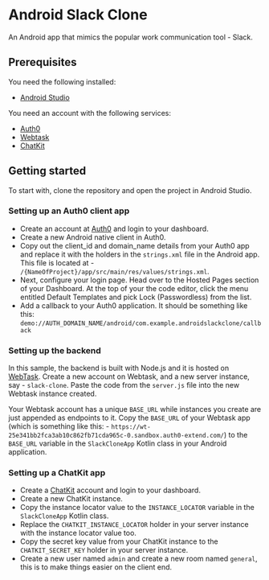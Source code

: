 # Android Slack Clone
An Android app that mimics the popular work communication tool - Slack.

## Prerequisites

You need the following installed:

* [Android Studio](https://developer.android.com/studio/index)

You need an account with the following services:

* [Auth0](https://auth0.com)
* [Webtask](https://webtask.io/make)
* [ChatKit](https://dash.pusher.com/chatkit)


## Getting started

To start with, clone the repository and open the project in Android Studio.

### Setting up an Auth0 client app
* Create an account at [Auth0](https://auth0.com) and login to your dashboard.
* Create a new Android native client in Auth0.
* Copy out the client_id and domain_name details from your Auth0 app and replace it with the holders in the `strings.xml` file in the Android app. This file is located at - `/{NameOfProject}/app/src/main/res/values/strings.xml`.
* Next, configure your login page. Head over to the Hosted Pages section of your Dashboard. At the top of your the code editor, click the menu entitled Default Templates and pick Lock (Passwordless) from the list.
* Add a callback to your Auth0 application. It should be something like this: `demo://AUTH_DOMAIN_NAME/android/com.example.androidslackclone/callback`


### Setting up the backend

In this sample, the backend is built with Node.js and it is hosted on [WebTask](https://webtask.io). Create a new account on Webtask, and a new server instance, say - `slack-clone`. Paste the code from the `server.js` file into the new Webtask instance created. 

Your Webtask account has a unique `BASE_URL` while instances you create are just appended as endpoints to it. Copy the `BASE_URL` of your Webtask app (which is something like this: - `https://wt-25e341bb2fca3ab10c862fb71cda965c-0.sandbox.auth0-extend.com/`) to the `BASE_URL` variable in the `SlackCloneApp` Kotlin class in your Android application.

### Setting up a ChatKit app
* Create a [ChatKit](https://dash.pusher.com/chatkit) account and login to your dashboard.
* Create a new ChatKit instance.
* Copy the instance locator value to the `INSTANCE_LOCATOR` variable in the `SlackCloneApp` Kotlin class.
* Replace the `CHATKIT_INSTANCE_LOCATOR` holder in your server instance with the instance locator value too.
* Copy the secret key value from your ChatKit instance to the `CHATKIT_SECRET_KEY` holder in your server instance.
* Create a new user named `admin` and create a new room named `general`, this is to make things easier on the client end.

